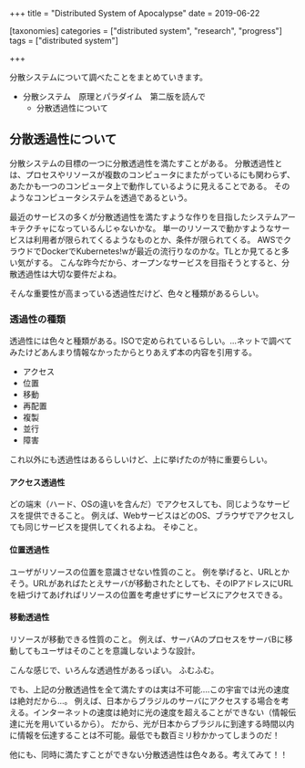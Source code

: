 +++
title = "Distributed System of Apocalypse"
date = 2019-06-22

[taxonomies]
categories = ["distributed system", "research", "progress"]
tags = ["distributed system"]

+++

分散システムについて調べたことをまとめていきます。
- 分散システム　原理とパラダイム　第二版を読んで
   - 分散透過性について
<!-- more -->

## 分散透過性について
分散システムの目標の一つに分散透過性を満たすことがある。
分散透過性とは、プロセスやリソースが複数のコンピュータにまたがっているにも関わらず、あたかも一つのコンピュータ上で動作しているように見えることである。
そのようなコンピュータシステムを透過であるという。

最近のサービスの多くが分散透過性を満たすような作りを目指したシステムアーキテクチャになっているんじゃないかな。
単一のリソースで動かすようなサービスは利用者が限られてくるようなものとか、条件が限られてくる。
AWSでクラウドでDockerでKubernetes!wが最近の流行りなのかな。TLとか見てると多い気がする。
こんな昨今だから、オープンなサービスを目指そうとすると、分散透過性は大切な要件だよね。

そんな重要性が高まっている透過性だけど、色々と種類があるらしい。

### 透過性の種類
透過性には色々と種類がある。ISOで定められているらしい。...ネットで調べてみたけどあんまり情報なかったからとりあえず本の内容を引用する。
- アクセス
- 位置
- 移動
- 再配置
- 複製
- 並行
- 障害

これ以外にも透過性はあるらしいけど、上に挙げたのが特に重要らしい。

#### アクセス透過性
どの端末（ハード、OSの違いを含んだ）でアクセスしても、同じようなサービスを提供できること。
例えば、WebサービスはどのOS、ブラウザでアクセスしても同じサービスを提供してくれるよね。
そゆこと。

#### 位置透過性
ユーザがリソースの位置を意識させない性質のこと。
例を挙げると、URLとかそう。URLがあればたとえサーバが移動されたとしても、そのIPアドレスにURLを紐づけてあげればリソースの位置を考慮せずにサービスにアクセスできる。

#### 移動透過性
リソースが移動できる性質のこと。
例えば、サーバAのプロセスをサーバBに移動してもユーザはそのことを意識しないような設計。

こんな感じで、いろんな透過性があるっぽい。
ふむふむ。

でも、上記の分散透過性を全て満たすのは実は不可能....この宇宙では光の速度は絶対だから...。
例えば、日本からブラジルのサーバにアクセスする場合を考える。インターネットの速度は絶対に光の速度を超えることができない（情報伝達に光を用いているから）。
だから、光が日本からブラジルに到達する時間以内に情報を伝達することは不可能。最低でも数百ミリ秒かかってしまうのだ！

他にも、同時に満たすことができない分散透過性は色々ある。考えてみて！！
